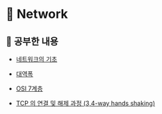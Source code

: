 # 🛜 Network

## 📖 공부한 내용

- [네트워크의 기초](https://github.com/NextGen-Coders/CS-Study-2024/tree/main/Network/basicsOfNetworking)

- [대역폭](https://github.com/NextGen-Coders/CS-Study-2024/tree/main/Network/bandwidth)

- [OSI 7계층](https://github.com/NextGen-Coders/CS-Study-2024/tree/main/Network/osi7Layers)

- [TCP 의 연결 및 해제 과정 (3,4-way hands shaking)](https://github.com/NextGen-Coders/CS-Study-2024/tree/main/Network/networkTcpAndUdp)

